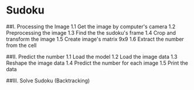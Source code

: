 # Sudoku
##I. Processing the Image
1.1 Get the image by computer's camera
1.2 Preprocessing the image
1.3 Find the the sudoku's frame
1.4 Crop and transform the image
1.5 Create image's matrix 9x9
1.6 Extract the number from the cell

##II. Predict the number
1.1 Load the model
1.2 Load the image data
1.3 Reshape the image data
1.4 Predict the number for each image
1.5 Print the data

##III. Solve Sudoku (Backtracking)


